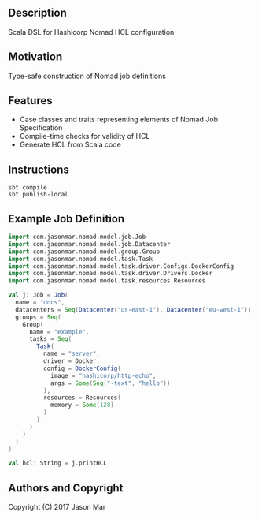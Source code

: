 ## Description

Scala DSL for Hashicorp Nomad HCL configuration


## Motivation

Type-safe construction of Nomad job definitions


## Features

* Case classes and traits representing elements of Nomad Job Specification
* Compile-time checks for validity of HCL
* Generate HCL from Scala code


## Instructions

```
sbt compile
sbt publish-local
```


## Example Job Definition

```scala
import com.jasonmar.nomad.model.job.Job
import com.jasonmar.nomad.model.job.Datacenter
import com.jasonmar.nomad.model.group.Group
import com.jasonmar.nomad.model.task.Task
import com.jasonmar.nomad.model.task.driver.Configs.DockerConfig
import com.jasonmar.nomad.model.task.driver.Drivers.Docker
import com.jasonmar.nomad.model.task.resources.Resources

val j: Job = Job(
  name = "docs",
  datacenters = Seq(Datacenter("us-east-1"), Datacenter("eu-west-1")),
  groups = Seq(
    Group(
      name = "example",
      tasks = Seq(
        Task(
          name = "server",
          driver = Docker,
          config = DockerConfig(
            image = "hashicorp/http-echo",
            args = Some(Seq("-text", "hello"))
          ),
          resources = Resources(
            memory = Some(128)
          )
        )
      )
    )
  )
)

val hcl: String = j.printHCL
```

## Authors and Copyright

Copyright (C) 2017 Jason Mar
